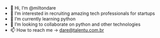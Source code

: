 - 👋 Hi, I’m @miltondare
- 👀 I’m interested in recruiting amazing tech professionals for startups
- 🌱 I’m currently learning python
- 💞️ I’m looking to collaborate on python and other technologies
- 📫 How to reach me -> dare@talentu.com.br

<!---
miltondare/miltondare is a ✨ special ✨ repository because its `README.md` (this file) appears on your GitHub profile.
You can click the Preview link to take a look at your changes.
--->
